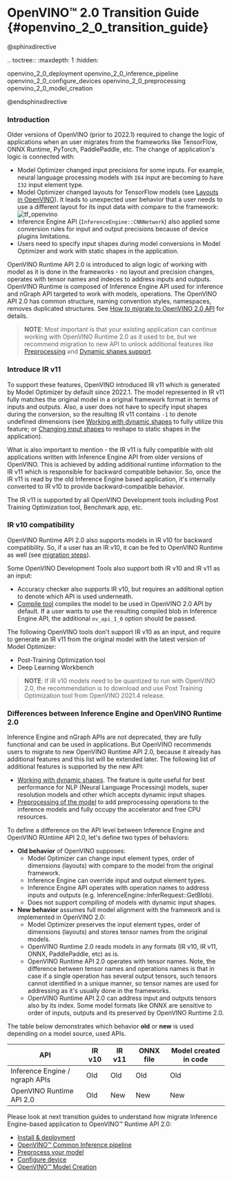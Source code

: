 # OpenVINO™ 2.0 Transition Guide {#openvino_2_0_transition_guide}

@sphinxdirective

.. toctree::
   :maxdepth: 1
   :hidden:

   openvino_2_0_deployment
   openvino_2_0_inference_pipeline
   openvino_2_0_configure_devices
   openvino_2_0_preprocessing
   openvino_2_0_model_creation

@endsphinxdirective

### Introduction

Older versions of OpenVINO (prior to 2022.1) required to change the logic of applications when an user migrates from the frameworks like TensorFlow, ONNX Runtime, PyTorch, PaddlePaddle, etc. The change of application's logic is connected with:

- Model Optimizer changed input precisions for some inputs. For example, neural language processing models with `I64` input are becoming to have `I32` input element type.
- Model Optimizer changed layouts for TensorFlow models (see [Layouts in OpenVINO](../layout_overview.md)). It leads to unexpected user behavior that a user needs to use a different layout for its input data with compare to the framework:
![tf_openvino]
- Inference Engine API (`InferenceEngine::CNNNetwork`) also applied some conversion rules for input and output precisions because of device plugins limitations.
- Users need to specify input shapes during model conversions in Model Optimizer and work with static shapes in the application.

OpenVINO Runtime API 2.0 is introduced to align logic of working with model as it is done in the frameworks - no layout and precision changes, operates with tensor names and indeces to address inputs and outputs. OpenVINO Runtime is composed of Inference Engine API used for inference and nGraph API targeted to work with models, operations. The OpenVINO API 2.0 has common structure, naming convention styles, namespaces, removes duplicated structures. See [How to migrate to OpenVINO 2.0 API](./common_inference_pipeline.md) for details.

> **NOTE**: Most important is that your existing application can continue working with OpenVINO Runtime 2.0 as it used to be, but we recommend migration to new API to unlock additional features like [Preprocessing](../preprocessing_overview.md) and [Dynamic shapes support](../ov_dynamic_shapes.md).

### Introduce IR v11

To support these features, OpenVINO introduced IR v11 which is generated by Model Optimizer by default since 2022.1. The model represented in IR v11 fully matches the original model in a original framework format in terms of inputs and outputs. Also, a user does not have to specify input shapes during the conversion, so the resulting IR v11 contains `-1` to denote undefined dimensions (see [Working with dynamic shapes](../ov_dynamic_shapes.md) to fully utilize this feature; or [Changing input shapes](../ShapeInference.md) to reshape to static shapes in the application).

What is also important to mention - the IR v11 is fully compatible with old applications written with Inference Engine API from older versions of OpenVINO. This is achieved by adding additional runtime information to the IR v11 which is responsible for backward compatible behavior. So, once the IR v11 is read by the old Inference Engine based application, it's internally converted to IR v10 to provide backward-compatible behavior.

The IR v11 is supported by all OpenVINO Development tools including Post Training Optimization tool, Benchmark app, etc.

### IR v10 compatibility

OpenVINO Runtime API 2.0 also supports models in IR v10 for backward compatibility. So, if a user has an IR v10, it can be fed to OpenVINO Runtime as well (see [migration steps](common_inference_pipeline.md)).

Some OpenVINO Development Tools also support both IR v10 and IR v11 as an input:
- Accuracy checker also supports IR v10, but requires an additional option to denote which API is used underneath.
- [Compile tool](../../../tools/compile_tool/README.md) compiles the model to be used in OpenVINO 2.0 API by default. If a user wants to use the resulting compiled blob in Inference Engine API, the additional `ov_api_1_0` option should be passed.

The following OpenVINO tools don't support IR v10 as an input, and require to generate an IR v11 from the original model with the latest version of Model Optimizer:
- Post-Training Optimization tool
- Deep Learning Workbench

> **NOTE**: If IR v10 models need to be quantized to run with OpenVINO 2.0, the recommendation is to download and use Post Training Optimization tool from OpenVINO 2021.4 release.

### Differences between Inference Engine and OpenVINO Runtime 2.0

Inference Engine and nGraph APIs are not deprecated, they are fully functional and can be used in applications. But OpenVINO recommends users to migrate to new OpenVINO Runtime API 2.0, because it already has additional features and this list will be extended later. The following list of additional features is supported by the new API:
- [Working with dynamic shapes](../ov_dynamic_shapes.md). The feature is quite useful for best performance for NLP (Neural Language Processing) models, super resolution models and other which accepts dynamic input shapes.
- [Preprocessing of the model](../preprocessing_overview.md) to add preprocessing operations to the inference models and fully occupy the accelerator and free CPU resources.

To define a difference on the API level between Inference Engine and OpenVINO RUntime API 2.0, let's define two types of behaviors:
- **Old behavior** of OpenVINO supposes:
  - Model Optimizer can change input element types, order of dimensions (layouts) with compare to the model from the original framework.
  - Inference Engine can override input and output element types.
  - Inference Engine API operates with operation names to address inputs and outputs (e.g. InferenceEngine::InferRequest::GetBlob).
  - Does not support compiling of models with dynamic input shapes.
- **New behavior** assumes full model alignment with the framework and is implemented in OpenVINO 2.0:
  - Model Optimizer preserves the input element types, order of dimensions (layouts) and stores tensor names from the original models.
  - OpenVINO Runtime 2.0 reads models in any formats (IR v10, IR v11, ONNX, PaddlePaddle, etc) as is.
  - OpenVINO Runtime API 2.0 operates with tensor names. Note, the difference between tensor names and operations names is that in case if a single operation has several output tensors, such tensors cannot identified in a unique manner, so tensor names are used for addressing as it's usually done in the frameworks.
  - OpenVINO Runtime API 2.0 can address input and outputs tensors also by its index. Some model formats like ONNX are sensitive to order of inputs, outputs and its preserved by OpenVINO Runtime 2.0.

The table below demonstrates which behavior **old** or **new** is used depending on a model source, used APIs.

|               API             | IR v10  | IR v11  | ONNX file | Model created in code |
|-------------------------------|---------|---------|-----------|-----------------------|
|Inference Engine / ngraph APIs |     Old |     Old |       Old |                   Old |
|OpenVINO Runtime API 2.0       |     Old |     New |       New |                   New |

Please look at next transition guides to understand how migrate Inference Engine-based application to OpenVINO™ Runtime API 2.0:
 - [Install & deployment](deployment_migration.md)
 - [OpenVINO™ Common Inference pipeline](common_inference_pipeline.md)
 - [Preprocess your model](./preprocessing.md)
 - [Configure device](./configure_devices.md)
 - [OpenVINO™ Model Creation](graph_construction.md)

[tf_openvino]: ../../img/tf_openvino.png
